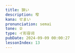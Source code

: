 ```yaml
---
title: 狭い
description: 窄
kana: せまい
pronunciation: semai
tone: ②
type: イ形容词
pubDate: 2024-09-09 00:00:27
lessonIndex: 13
---
```


